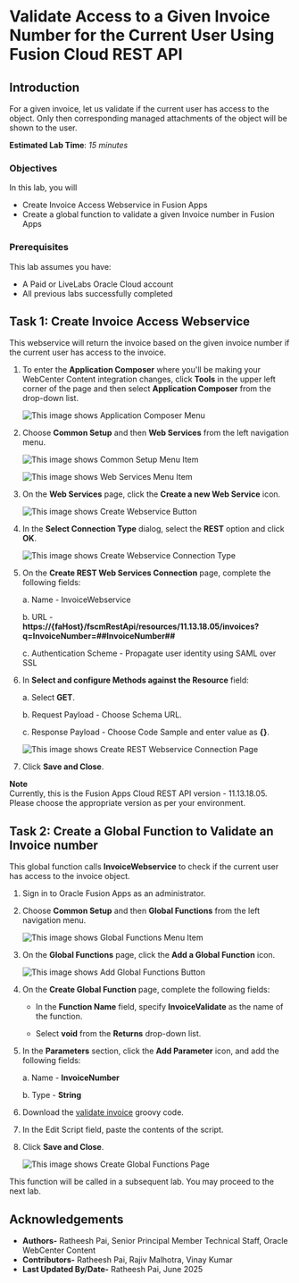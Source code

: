 # Validate Access to a Given Invoice Number for the Current User Using Fusion Cloud REST API

## Introduction

For a given invoice, let us validate if the current user has access to the object. Only then corresponding managed attachments of the object will be shown to the user.

**Estimated Lab Time**: *15 minutes*

### Objectives

In this lab, you will

- Create Invoice Access Webservice in Fusion Apps
- Create a global function to validate a given Invoice number in Fusion Apps

### Prerequisites

This lab assumes you have:

- A Paid or LiveLabs Oracle Cloud account
- All previous labs successfully completed

## Task 1: Create Invoice Access Webservice

This webservice will return the invoice based on the given invoice number if the current user has access to the invoice.

1. To enter the **Application Composer** where you'll be making your WebCenter Content integration changes, click **Tools** in the upper left corner of the page and then select **Application Composer** from the drop-down list.

   ![This image shows Application Composer Menu](images/app-composer.png "Application Composer Menu")

2. Choose **Common Setup** and then **Web Services** from the left navigation menu.

   ![This image shows Common Setup Menu Item](images/common-setup.png "Common Setup Menu Item")

   ![This image shows Web Services Menu Item](images/webservices-menu.png "Web Services Menu Item")

3. On the **Web Services** page, click the **Create a new Web Service** icon.

   ![This image shows Create Webservice Button](images/webservices-create.png "Create Webservice Button")

4. In the **Select Connection Type** dialog, select the **REST** option and click **OK**.

   ![This image shows Create Webservice Connection Type](images/ws-rest-option.png "Create Webservice Connection Type")

5. On the **Create REST Web Services Connection** page, complete the following fields:

   a.  Name - InvoiceWebservice

   b.  URL - **https://{faHost}/fscmRestApi/resources/11.13.18.05/invoices?q=InvoiceNumber=##InvoiceNumber##**

   c.  Authentication Scheme - Propagate user identity using SAML over SSL

6. In **Select and configure Methods against the Resource** field:

   a. Select **GET**.

   b. Request Payload - Choose Schema URL.

   c. Response Payload - Choose Code Sample and enter value as **{}**.

   ![This image shows Create REST Webservice Connection Page](images/ws-create-rest.png "Create REST Webservice Connection Page")

7. Click **Save and Close**.

**Note**  
Currently, this is the Fusion Apps Cloud REST API version - 11.13.18.05. Please choose the appropriate version as per your environment.

## Task 2: Create a Global Function to Validate an Invoice number

This global function calls **InvoiceWebservice** to check if the current user has access to the invoice object.

1. Sign in to Oracle Fusion Apps as an administrator.

2. Choose **Common Setup** and then **Global Functions** from the left navigation menu.

   ![This image shows Global Functions Menu Item](images/global-functions-menu.png "Global Functions Menu Item")

3. On the **Global Functions** page, click the **Add a Global Function** icon.

   ![This image shows Add Global Functions Button](images/functions-create-button.png "Add Global Functions Button")

4. On the **Create Global Function** page, complete the following fields:

    - In the **Function Name** field, specify **InvoiceValidate** as the name of the function.

    - Select **void** from the **Returns** drop-down list.

5. In the **Parameters** section, click the **Add Parameter** icon, and add the following fields:

   a. Name - **InvoiceNumber**

   b. Type - **String**

6. Download the [validate invoice](files/validate-invoice.groovy) groovy code.

7. In the Edit Script field, paste the contents of the script.

8. Click **Save and Close**.

   ![This image shows Create Global Functions Page](images/functions-create-page.png "Create Global Functions Page")

This function will be called in a subsequent lab. You may proceed to the next lab.

## Acknowledgements

- **Authors-** Ratheesh Pai, Senior Principal Member Technical Staff, Oracle WebCenter Content
- **Contributors-** Ratheesh Pai, Rajiv Malhotra, Vinay Kumar
- **Last Updated By/Date-** Ratheesh Pai, June 2025
